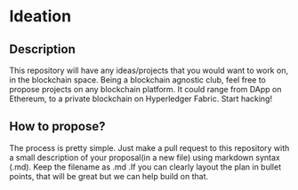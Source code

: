 # Ideation

## Description
This repository will have any ideas/projects that you would want to work on, in the blockchain space. Being a blockchain agnostic club, feel free to propose projects on any blockchain platform. It could range from DApp on Ethereum, to a private blockchain on Hyperledger Fabric. Start hacking!

## How to propose?
The process is pretty simple. Just make a pull request to this repository with a small description of your proposal(in a new file) using markdown syntax (.md). Keep the filename as <project-name>.md .If you can clearly layout the plan in bullet points, that will be great but we can help build on that. 
